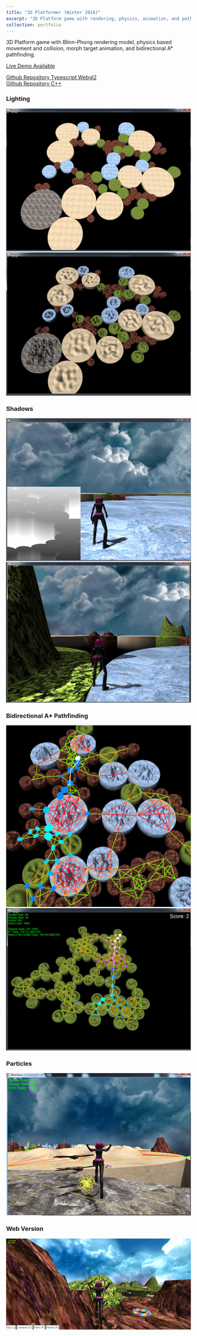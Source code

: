 ```yaml
---
title: "3D Platformer (Winter 2018)"
excerpt: "3D Platform game with rendering, physics, animation, and pathfinding<br/><img src='/images/cs409/a-3.jpg'  height="400">"
collection: portfolio
---
```


3D Platform game with Blinn-Phong rendering model, physics based movement and collision, morph target animation, and bidirectional A* pathfinding.

[Live Demo Available](https://iwanttoeatyo.github.io/CS409-A6-Typescript-WebGL2/index.html)

[Github Repository Typescript Webgl2](https://github.com/iwanttoeatyo/CS409-A6-Typescript-WebGL2)  
[Github Repository C++](https://github.com/iwanttoeatyo/CS409-201810-A6)  

### Lighting
![](/images/cs409/a-2.jpg)
![](/images/cs409/a-1.jpg)

### Shadows
![](/images/cs409/a-6.jpg)
![](/images/cs409/a-7.jpg)

### Bidirectional A* Pathfinding
![](/images/cs409/a-4.jpg)
![](/images/cs409/a-5.jpg)

### Particles
![](/images/cs409/a-3.jpg)

### Web Version
![](/images/cs409/a-0.jpg)

